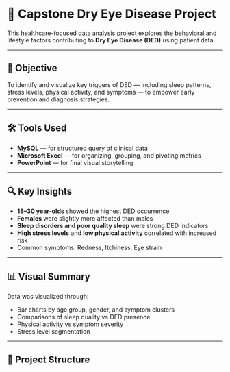 # 🧬 Capstone Dry Eye Disease Project

This healthcare-focused data analysis project explores the behavioral and lifestyle factors contributing to **Dry Eye Disease (DED)** using patient data.

---

## 📌 Objective

To identify and visualize key triggers of DED — including sleep patterns, stress levels, physical activity, and symptoms — to empower early prevention and diagnosis strategies.

---

## 🛠 Tools Used

- **MySQL** — for structured query of clinical data  
- **Microsoft Excel** — for organizing, grouping, and pivoting metrics  
- **PowerPoint** — for final visual storytelling

---

## 🔍 Key Insights

- **18–30 year-olds** showed the highest DED occurrence  
- **Females** were slightly more affected than males  
- **Sleep disorders and poor quality sleep** were strong DED indicators  
- **High stress levels** and **low physical activity** correlated with increased risk  
- Common symptoms: Redness, Itchiness, Eye strain  

---

## 📊 Visual Summary

Data was visualized through:
- Bar charts by age group, gender, and symptom clusters  
- Comparisons of sleep quality vs DED presence  
- Physical activity vs symptom severity  
- Stress level segmentation  

---

## 📁 Project Structure

